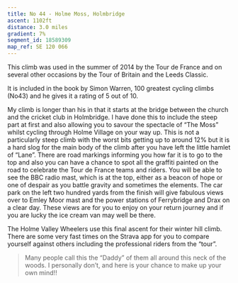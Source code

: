 ```yaml
---
title: No 44 - Holme Moss, Holmbridge
ascent: 1102ft
distance: 3.0 miles
gradient: 7%
segment_id: 18589309
map_ref: SE 120 066
---
```

This climb was used in the summer of 2014 by the Tour de France and on several other
occasions by the Tour of Britain and the Leeds Classic.

It is included in the book by Simon Warren, 100 greatest cycling climbs (No43) and he gives
it a rating of 5 out of 10.

My climb is longer than his in that it starts at the bridge between the church and the cricket
club in Holmbridge. I have done this to include the steep part at first and also allowing you
to savour the spectacle of “The Moss” whilst cycling through Holme Village on your way up.
This is not a particularly steep climb with the worst bits getting up to around 12% but it is a
hard slog for the main body of the climb after you have left the little hamlet of “Lane”.
There are road markings informing you how far it is to go to the top and also you can have a
chance to spot all the graffiti painted on the road to celebrate the Tour de France teams and
riders. You will be able to see the BBC radio mast, which is at the top, either as a beacon of
hope or one of despair as you battle gravity and sometimes the elements. The car park on
the left two hundred yards from the finish will give fabulous views over to Emley Moor
mast and the power stations of Ferrybridge and Drax on a clear day. These views are for you
to enjoy on your return journey and if you are lucky the ice cream van may well be there.

The Holme Valley Wheelers use this final ascent for their winter hill climb. There are some
very fast times on the Strava app for you to compare yourself against others including the
professional riders from the “tour”.

> Many people call this
the “Daddy” of them all
around this neck of the
woods.
> I personally don’t, and
here is your chance to
make up your own mind!!

